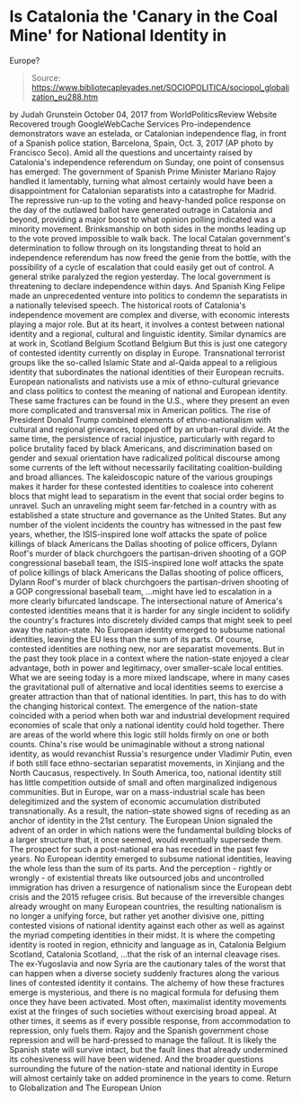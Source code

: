 # Is Catalonia the 'Canary in the Coal Mine' for National Identity in 
Europe?

> Source: https://www.bibliotecapleyades.net/SOCIOPOLITICA/sociopol_globalization_eu288.htm

by Judah Grunstein October 04, 2017
from WorldPoliticsReview Website
Recovered trough GoogleWebCache Services
Pro-independence demonstrators wave an estelada,
or Catalonian independence flag, in front of a Spanish police station,
Barcelona, Spain, Oct. 3, 2017
(AP photo by Francisco Seco).
Amid all the questions and uncertainty raised by Catalonia's independence referendum on Sunday, one point of consensus has emerged:
The government of Spanish Prime Minister Mariano Rajoy handled it lamentably, turning what almost certainly would have been a disappointment for Catalonian separatists into a catastrophe for Madrid.
The repressive run-up to the voting and heavy-handed police response on the day of the outlawed ballot have generated outrage in Catalonia and beyond, providing a major boost to what opinion polling indicated was a minority movement.
Brinksmanship on both sides in the months leading up to the vote proved impossible to walk back.
The local Catalan government's determination to follow through on its longstanding threat to hold an independence referendum has now freed the genie from the bottle, with the possibility of a cycle of escalation that could easily get out of control.
A general strike paralyzed the region yesterday.
The local government is threatening to declare independence within days. And Spanish King Felipe made an unprecedented venture into politics to condemn the separatists in a nationally televised speech. The historical roots of Catalonia's independence movement are complex and diverse, with economic interests playing a major role. But at its heart, it involves a contest between national identity and a regional, cultural and linguistic identity.
Similar dynamics are at work in,
Scotland Belgium
Scotland
Belgium
But this is just one category of contested identity currently on display in Europe.
Transnational terrorist groups like the so-called Islamic State and al-Qaida appeal to a religious identity that subordinates the national identities of their European recruits.
European nationalists and nativists use a mix of ethno-cultural grievance and class politics to contest the meaning of national and European identity. These same fractures can be found in the U.S., where they present an even more complicated and transversal mix in American politics. The rise of President Donald Trump combined elements of ethno-nationalism with cultural and regional grievances, topped off by an urban-rural divide.
At the same time, the persistence of racial injustice, particularly with regard to police brutality faced by black Americans, and discrimination based on gender and sexual orientation have radicalized political discourse among some currents of the left without necessarily facilitating coalition-building and broad alliances.
The kaleidoscopic nature of the various groupings makes it harder for these contested identities to coalesce into coherent blocs that might lead to separatism in the event that social order begins to unravel. Such an unraveling might seem far-fetched in a country with as established a state structure and governance as the United States.
But any number of the violent incidents the country has witnessed in the past few years, whether,
the ISIS-inspired lone wolf attacks the spate of police killings of black Americans the Dallas shooting of police officers, Dylann Roof's murder of black churchgoers the partisan-driven shooting of a GOP congressional baseball team,
the ISIS-inspired lone wolf attacks
the spate of police killings of black Americans
the Dallas shooting of police officers, Dylann Roof's murder of black churchgoers
the partisan-driven shooting of a GOP congressional baseball team,
...might have led to escalation in a more clearly bifurcated landscape.
The intersectional nature of America's contested identities means that it is harder for any single incident to solidify the country's fractures into discretely divided camps that might seek to peel away the nation-state.
No European identity emerged
to subsume national identities,
leaving the EU less than
the sum of its parts.
Of course, contested identities are nothing new, nor are separatist movements.
But in the past they took place in a context where the nation-state enjoyed a clear advantage, both in power and legitimacy, over smaller-scale local entities.
What we are seeing today is a more mixed landscape, where in many cases the gravitational pull of alternative and local identities seems to exercise a greater attraction than that of national identities. In part, this has to do with the changing historical context.
The emergence of the nation-state coincided with a period when both war and industrial development required economies of scale that only a national identity could hold together. There are areas of the world where this logic still holds firmly on one or both counts.
China's rise would be unimaginable without a strong national identity, as would revanchist Russia's resurgence under Vladimir Putin, even if both still face ethno-sectarian separatist movements, in Xinjiang and the North Caucasus, respectively.
In South America, too, national identity still has little competition outside of small and often marginalized indigenous communities. But in Europe, war on a mass-industrial scale has been delegitimized and the system of economic accumulation distributed transnationally.
As a result, the nation-state showed signs of receding as an anchor of identity in the 21st century.
The European Union signaled the advent of an order in which nations were the fundamental building blocks of a larger structure that, it once seemed, would eventually supersede them. The prospect for such a post-national era has receded in the past few years.
No European identity emerged to subsume national identities, leaving the whole less than the sum of its parts. And the perception - rightly or wrongly - of existential threats like outsourced jobs and uncontrolled immigration has driven a resurgence of nationalism since the European debt crisis and the 2015 refugee crisis. But because of the irreversible changes already wrought on many European countries, the resulting nationalism is no longer a unifying force, but rather yet another divisive one, pitting contested visions of national identity against each other as well as against the myriad competing identities in their midst.
It is where the competing identity is rooted in region, ethnicity and language as in,
Catalonia Belgium Scotland,
Catalonia
Scotland,
...that the risk of an internal cleavage rises. The ex-Yugoslavia and now Syria are the cautionary tales of the worst that can happen when a diverse society suddenly fractures along the various lines of contested identity it contains.
The alchemy of how these fractures emerge is mysterious, and there is no magical formula for defusing them once they have been activated.
Most often, maximalist identity movements exist at the fringes of such societies without exercising broad appeal. At other times, it seems as if every possible response, from accommodation to repression, only fuels them. Rajoy and the Spanish government chose repression and will be hard-pressed to manage the fallout.
It is likely the Spanish state will survive intact, but the fault lines that already undermined its cohesiveness will have been widened.
And the broader questions surrounding the future of the nation-state and national identity in Europe will almost certainly take on added prominence in the years to come.
Return to Globalization and The European Union
